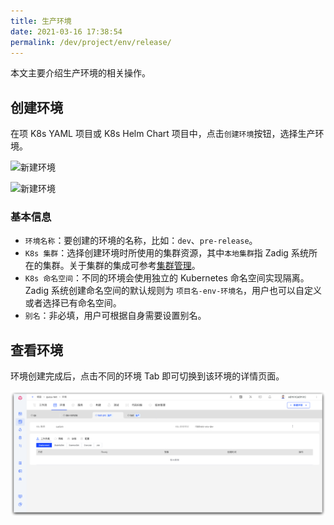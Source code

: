 ```yaml
---
title: 生产环境
date: 2021-03-16 17:38:54
permalink: /dev/project/env/release/
---
```


本文主要介绍生产环境的相关操作。

## 创建环境
在项 K8s YAML 项目或 K8s Helm Chart 项目中，点击`创建环境`按钮，选择生产环境。

![新建环境](../_images/create_env.png)

![新建环境](../_images/create_env_2.png)


### 基本信息

- `环境名称`：要创建的环境的名称，比如：`dev`、`pre-release`。
- `K8s 集群`：选择创建环境时所使用的集群资源，其中`本地集群`指 Zadig 系统所在的集群。关于集群的集成可参考[集群管理](/dev/pages/cluster_manage/)。
- `K8s 命名空间`：不同的环境会使用独立的 Kubernetes 命名空间实现隔离。Zadig 系统创建命名空间的默认规则为 `项目名-env-环境名`，用户也可以自定义或者选择已有命名空间。
- `别名`：非必填，用户可根据自身需要设置别名。


## 查看环境

环境创建完成后，点击不同的环境 Tab 即可切换到该环境的详情页面。

![环境详情](../_images/env_detail_prod.png)
